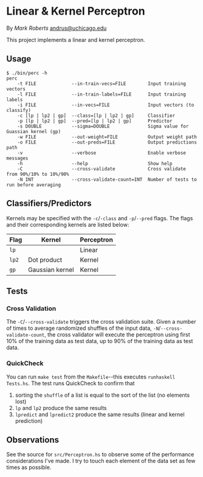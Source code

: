 Linear & Kernel Perceptron
==========================
By _Mark Roberts_ andrus@uchicago.edu

This project implements a linear and kernel perceptron.

Usage
-----

	$ ./bin/perc -h
	perc
		-t FILE             --in-train-vecs=FILE        Input training vectors
		-l FILE             --in-train-labels=FILE      Input training labels
		-i FILE             --in-vecs=FILE              Input vectors (to classify)
		-c [lp | lp2 | gp]  --class=[lp | lp2 | gp]     Classifier
		-p [lp | lp2 | gp]  --pred=[lp | lp2 | gp]      Predictor
		-s DOUBLE           --sigma=DOUBLE              Sigma value for Guassian kernel (gp)
		-w FILE             --out-weight=FILE           Output weight path
		-o FILE             --out-preds=FILE            Output predictions path
		-v                  --verbose                   Enable verbose messages
		-h                  --help                      Show help
		-C                  --cross-validate            Cross validate from 90%/10% to 10%/90%
		-N INT              --cross-validate-count=INT  Number of tests to run before averaging

Classifiers/Predictors
----------------------
Kernels may be specified with the `-c`/`-class` and `-p`/`--pred` flags. The flags and their
corresponding kernels are listed below:

Flag  | Kernel          | Perceptron
------|-----------------|------------
`lp`  |                 | Linear
`lp2` | Dot product     | Kernel
`gp`  | Gaussian kernel | Kernel

Tests
-----
### Cross Validation
The `-C`/`--cross-validate` triggers the cross validation suite. Given a number of times to
average randomized shuffles of the input data, `-N`/`--cross-validate-count`, the cross validator
will execute the perceptron using first 10% of the training data as test data, up to 90% of the 
training data as test data.

### QuickCheck
You can run `make test` from the `Makefile`--this executes `runhaskell Tests.hs`. The test runs
QuickCheck to confirm that

1. sorting the `shuffle` of a list is equal to the sort of the list (no elements lost)
2. `lp` and `lp2` produce the same results
3. `lpredict` and `lpredict2` produce the same results (linear and kernel prediction)

Observations
------------
See the source for `src/Perceptron.hs` to observe some of the performance considerations I've made.
I try to touch each element of the data set as few times as possible.
